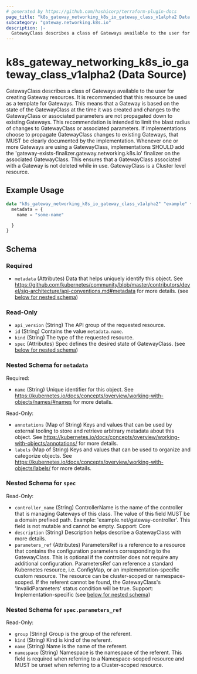 ```yaml
---
# generated by https://github.com/hashicorp/terraform-plugin-docs
page_title: "k8s_gateway_networking_k8s_io_gateway_class_v1alpha2 Data Source - terraform-provider-k8s"
subcategory: "gateway.networking.k8s.io"
description: |-
  GatewayClass describes a class of Gateways available to the user for creating Gateway resources.  It is recommended that this resource be used as a template for Gateways. This means that a Gateway is based on the state of the GatewayClass at the time it was created and changes to the GatewayClass or associated parameters are not propagated down to existing Gateways. This recommendation is intended to limit the blast radius of changes to GatewayClass or associated parameters. If implementations choose to propagate GatewayClass changes to existing Gateways, that MUST be clearly documented by the implementation.  Whenever one or more Gateways are using a GatewayClass, implementations SHOULD add the 'gateway-exists-finalizer.gateway.networking.k8s.io' finalizer on the associated GatewayClass. This ensures that a GatewayClass associated with a Gateway is not deleted while in use.  GatewayClass is a Cluster level resource.
---
```


# k8s_gateway_networking_k8s_io_gateway_class_v1alpha2 (Data Source)

GatewayClass describes a class of Gateways available to the user for creating Gateway resources.  It is recommended that this resource be used as a template for Gateways. This means that a Gateway is based on the state of the GatewayClass at the time it was created and changes to the GatewayClass or associated parameters are not propagated down to existing Gateways. This recommendation is intended to limit the blast radius of changes to GatewayClass or associated parameters. If implementations choose to propagate GatewayClass changes to existing Gateways, that MUST be clearly documented by the implementation.  Whenever one or more Gateways are using a GatewayClass, implementations SHOULD add the 'gateway-exists-finalizer.gateway.networking.k8s.io' finalizer on the associated GatewayClass. This ensures that a GatewayClass associated with a Gateway is not deleted while in use.  GatewayClass is a Cluster level resource.

## Example Usage

```terraform
data "k8s_gateway_networking_k8s_io_gateway_class_v1alpha2" "example" {
  metadata = {
    name = "some-name"

  }
}
```

<!-- schema generated by tfplugindocs -->
## Schema

### Required

- `metadata` (Attributes) Data that helps uniquely identify this object. See https://github.com/kubernetes/community/blob/master/contributors/devel/sig-architecture/api-conventions.md#metadata for more details. (see [below for nested schema](#nestedatt--metadata))

### Read-Only

- `api_version` (String) The API group of the requested resource.
- `id` (String) Contains the value `metadata.name`.
- `kind` (String) The type of the requested resource.
- `spec` (Attributes) Spec defines the desired state of GatewayClass. (see [below for nested schema](#nestedatt--spec))

<a id="nestedatt--metadata"></a>
### Nested Schema for `metadata`

Required:

- `name` (String) Unique identifier for this object. See https://kubernetes.io/docs/concepts/overview/working-with-objects/names/#names for more details.

Read-Only:

- `annotations` (Map of String) Keys and values that can be used by external tooling to store and retrieve arbitrary metadata about this object. See https://kubernetes.io/docs/concepts/overview/working-with-objects/annotations/ for more details.
- `labels` (Map of String) Keys and values that can be used to organize and categorize objects. See https://kubernetes.io/docs/concepts/overview/working-with-objects/labels/ for more details.


<a id="nestedatt--spec"></a>
### Nested Schema for `spec`

Read-Only:

- `controller_name` (String) ControllerName is the name of the controller that is managing Gateways of this class. The value of this field MUST be a domain prefixed path.  Example: 'example.net/gateway-controller'.  This field is not mutable and cannot be empty.  Support: Core
- `description` (String) Description helps describe a GatewayClass with more details.
- `parameters_ref` (Attributes) ParametersRef is a reference to a resource that contains the configuration parameters corresponding to the GatewayClass. This is optional if the controller does not require any additional configuration.  ParametersRef can reference a standard Kubernetes resource, i.e. ConfigMap, or an implementation-specific custom resource. The resource can be cluster-scoped or namespace-scoped.  If the referent cannot be found, the GatewayClass's 'InvalidParameters' status condition will be true.  Support: Implementation-specific (see [below for nested schema](#nestedatt--spec--parameters_ref))

<a id="nestedatt--spec--parameters_ref"></a>
### Nested Schema for `spec.parameters_ref`

Read-Only:

- `group` (String) Group is the group of the referent.
- `kind` (String) Kind is kind of the referent.
- `name` (String) Name is the name of the referent.
- `namespace` (String) Namespace is the namespace of the referent. This field is required when referring to a Namespace-scoped resource and MUST be unset when referring to a Cluster-scoped resource.
